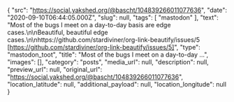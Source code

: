 {
  "src": "https://social.yakshed.org/@bascht/104839266011077636",
  "date": "2020-09-10T06:44:05.000Z",
  "slug": null,
  "tags": [
    "mastodon"
  ],
  "text": "Most of the bugs I meet on a day-to-day basis are edge cases.\n\nBeautiful, beautiful edge cases.\n\nhttps://github.com/stardiviner/org-link-beautify/issues/5 [https://github.com/stardiviner/org-link-beautify/issues/5]",
  "type": "mastodon_toot",
  "title": "Most of the bugs I meet on a day-to-day …",
  "images": [],
  "category": "posts",
  "media_url": null,
  "description": null,
  "preview_url": null,
  "original_url": "https://social.yakshed.org/@bascht/104839266011077636",
  "location_latitude": null,
  "additional_payload": null,
  "location_longitude": null
}